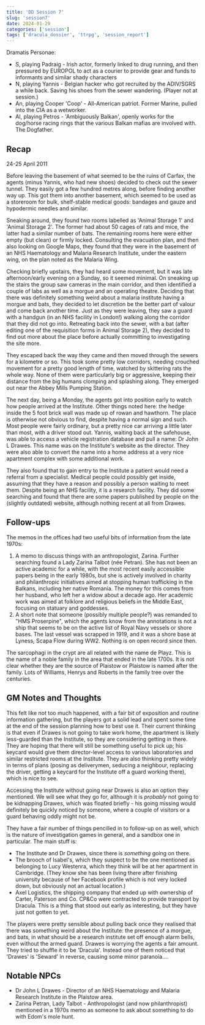 ```yaml
---
title: 'DD Session 7'
slug: 'session7'
date: 2024-01-29
categories: ['session']
tags: ['dracula_dossier', 'ttrpg', 'session_report']
---
```


Dramatis Personae:

* S, playing Padraig - Irish actor, formerly linked to drug running, and then pressured by EUROPOL to act as a courier to provide gear and funds to informants and similar shady characters
* N, playing Yannis - Belgian hacker who got recruited by the ADIV/SGRS a while back. Saving his shoes from the sewer wandering. (Player not at session.)
* An, playing Cooper 'Coop' - All-American patriot. Former Marine, pulled into the CIA as a wetworker.
* Al, playing Petros - 'Ambiguously Balkan', openly works for the dog/horse racing rings that the various Balkan mafias are involved with. The Dogfather.

## Recap

24-25 April 2011

Before leaving the basement of what seemed to be the ruins of Carfax, the agents (minus Yannis, who had new shoes) decided to check out the sewer tunnel. They easily got a few hundred metres along, before finding another way up. This got them into another basement, which seemed to be used as a storeroom for bulk, shelf-stable medical goods: bandages and gauze and hypodermic needles and similar.

Sneaking around, they found two rooms labelled as 'Animal Storage 1' and 'Animal Storage 2'. The former had about 50 cages of rats and mice, the latter had a similar number of bats. The remaining rooms here were either empty (but clean) or firmly locked. Consulting the evacuation plan, and then also looking on Google Maps, they found that they were in the basement of an NHS Haematology and Malaria Research Institute, under the eastern wing, on the plan noted as the Malaria Wing.

Checking briefly upstairs, they had heard some movement, but it was late afternoon/early evening on a Sunday, so it seemed minimal. On sneaking up the stairs the group saw cameras in the main corridor, and then identified a couple of labs as well as a morgue and an operating theatre.
Deciding that there was definitely something weird about a malaria institute having a morgue and bats, they decided to let discretion be the better part of valour and come back another time. Just as they were leaving, they saw a guard with a handgun (in an NHS facility in London!) walking along the corridor that they did not go into.
Retreating back into the sewer, with a bat (after editing one of the requisition forms in Animal Storage 2), they decided to find out more about the place before actually committing to investigating the site more.

They escaped back the way they came and then moved through the sewers for a kilometre or so. This took some pretty low corridors, needing crouched movement for a pretty good length of time, watched by skittering rats the whole way. None of them were particularly big or aggressive, keeping their distance from the big humans clomping and splashing along. They emerged out near the Abbey Mills Pumping Station.

The next day, being a Monday, the agents got into position early to watch how people arrived at the Institute. Other things noted here: the hedge inside the 5 foot brick wall was made up of rowan and hawthorn. The place is otherwise not obvious to find, despite having a normal sign and such.
Most people were fairly ordinary, but a pretty nice car arriving a little later than most, with a driver stood out. Yannis, waiting back at the safehouse, was able to access a vehicle registration database and pull a name: Dr John L Drawes. This name was on the Institute's website as the director. They were also able to convert the name into a home address at a very nice apartment complex with some additional work.

They also found that to gain entry to the Institute a patient would need a referral from a specialist. Medical people could possibly get inside, assuming that they have a reason and possibly a person waiting to meet them. Despite being an NHS facility, it is a research facility. They did some searching and found that there are some papers published by people on the (slightly outdated) website, although nothing recent at all from Drawes.

## Follow-ups

The memos in the offices had two useful bits of information from the late 1970s:

1. A memo to discuss things with an anthropologist, Zarina. Further searching found a Lady Zarina Talbot (née Petran). She has not been an active academic for a while, with the most recent easily accessible papers being in the early 1980s, but she is actively involved in charity and philanthropic initiatives aimed at stopping human trafficking in the Balkans, including her native Romania. The money for this comes from her husband, who left her a widow about a decade ago. Her academic work was aimed at folklore and religious beliefs in the Middle East, focusing on statuary and goddesses.
2. A short note that someone (possibly multiple people?) was remanded to "HMS Proserpine", which the agents know from the annotations is not a ship that seems to be on the active list of Royal Navy vessels or shore bases. The last vessel was scrapped in 1919, and it was a shore base at Lyness, Scapa Flow during WW2. Nothing is on open record since then.

The sarcophagi in the crypt are all related with the name de Playz. This is the name of a noble family in the area that ended in the late 1700s. It is not clear whether they are the source of Plaistow or Plaistow is named after the family. Lots of Williams, Henrys and Roberts in the family tree over the centuries.

## GM Notes and Thoughts

This felt like not too much happened, with a fair bit of exposition and routine information gathering, but the players got a solid lead and spent some time at the end of the session planning how to best use it.
Their current thinking is that even if Drawes is not going to take work home, the apartment is likely less-guarded than the Institute, so they are considering getting in there. They are hoping that there will still be something useful to pick up; his keycard would give them director-level access to various laboratories and similar restricted rooms at the Institute. They are also thinking pretty widely in terms of plans (posing as deliverymen, seducing a neighbour, replacing the driver, getting a keycard for the Institute off a guard working there), which is nice to see.

Accessing the Institute without going near Drawes is also an option they mentioned. We will see what they go for, although it is _probably_ not going to be kidnapping Drawes, which was floated briefly - his going missing would definitely be quickly noticed by someone, where a couple of visitors or a guard behaving oddly might not be.

They have a fair number of things pencilled in to follow-up on as well, which is the nature of investigation games in general, and a sandbox one in particular. The main stuff is:

* The Institute and Dr Drawes, since there is _something_ going on there.
* The brooch of Isabel's, which they suspect to be the one mentioned as belonging to Lucy Westenra, which they think will be at her apartment in Cambridge. (They know she has been living there after finishing university because of her Facebook profile which is not very locked down, but obviously not an actual location.)
* Axel Logistics, the shipping company that ended up with ownership of Carter, Paterson and Co. CP&Co were contracted to provide transport by Dracula. This is a thing that stood out early as interesting, but they have just not gotten to yet.

The players were pretty sensible about pulling back once they realised that there was something weird about the Institute: the presence of a morgue, and bats, in what should be a research institute set off enough alarm bells, even without the armed guard. Drawes is worrying the agents a fair amount. They tried to shuffle it to be 'Dracula'. Instead one of them noticed that 'Drawes' is 'Seward' in reverse, causing some minor paranoia....

## Notable NPCs

* Dr John L Drawes - Director of an NHS Haematology and Malaria Research Institute in the Plaistow area.
* Zarina Petran, Lady Talbot - Anthropologist (and now philanthropist) mentioned in a 1970s memo as someone to ask about something to do with Edom's mole hunt.

